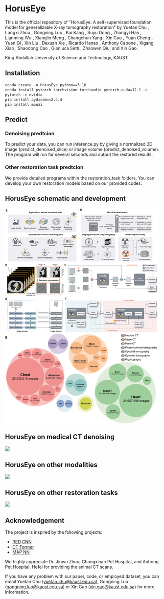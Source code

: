 # HorusEye
This is the official repository of "HorusEye: A self-supervised foundation model for generalizable X-ray tomography restoration" by Yuetan Chu , Longxi Zhou , Gongning Luo , Kai Kang , Suyu Dong , Zhongyi Han , Lianming Wu , Xianglin Meng , Changchun Yang , Xin Guo , Yuan Cheng , Yuan Qi , Xin Liu , Dexuan Xie , Ricardo Henao , Anthony Capone , Xigang Xiao , Shaodong Cao , Gianluca Setti , Zhaowen Qiu, and Xin Gao.

King Abdullah University of Science and Technology, KAUST

## Installation
```
conda create -n HorusEye python==3.10
conda install pytorch torchvision torchaudio pytorch-cuda=12.1 -c pytorch -c nvidia
pip install pydicom==2.4.4
pip install monai
```

## Predict
### Denoising predtcion
To predict your data, you can run inference.py by giving a normalized 2D image (predict_denoised_slice) or image volume (predict_denoised_volume). The program will run for several seconds and output the restored results. 

### Other restoration task predtcion
We provide detailed programs within the restoration_task folders. You can develop your own restoration models based on our provided codes.  


## HorusEye schematic and development
![](https://github.com/Arturia-Pendragon-Iris/HorusEye/blob/main/figures/fig_1_2.png)

## HorusEye on medical CT denoising
![](https://github.com/Arturia-Pendragon-Iris/HorusEye/blob/main/figures/fig_2_1.png)

## HorusEye on other modalities
![](https://github.com/Arturia-Pendragon-Iris/HorusEye/blob/main/figures/fig_5_1.png)

## HorusEye on other restoration tasks
![](https://github.com/Arturia-Pendragon-Iris/HorusEye/blob/main/figures/fig_4_1.png)

## Acknowledgement
The project is inspired by the following projects:
- [RED CNN](https://github.com/SSinyu/RED-CNN)
- [CT Former](https://github.com/wdayang/CTformer)
- [MAP NN](https://github.com/hmshan/MAP-NN)

We highly appreciate Dr. Jinwu Zhou, Chongxinan Pet Hospital, and Anhong Pet Hospital, Hefei for providing the animal CT scans.

If you have any problem with our paper, code, or employed dataset, you can email Yuetan Chu (yuetan.chu@kaust.edu.sa), Gongning Luo (gongning.luo@kaust.edu.sa) or Xin Gao (xin.gao@kaust.edu.sa) for more information.

<!--
## Public medical CT
- [PENET](https://github.com/marshuang80/PENet)
- [RSNA-PE](https://www.rsna.org/rsnai/ai-image-challenge/rsna-pe-detection-challenge-2020)
- [RAD chest](https://cvit.duke.edu/resource/rad-chestct-dataset/)
- [Medical Segmentation Decathlon (MSD)](http://medicaldecathlon.com/)
- [AbdomenCT-1K](https://github.com/JunMa11/AbdomenCT-1K)
- [CHAOS dataset](https://chaos.grand-challenge.org/)
- [DeepLesion](https://nihcc.app.box.com/v/DeepLesion)
- [AAPM LDCT](https://wiki.cancerimagingarchive.net/pages/viewpage.action?pageId=52758026)
- [Verse Dataset](https://github.com/MIRACLE-Center/CTPelvic1K)
- [CTPelvic1K](https://github.com/MIRACLE-Center/CTPelvic1K)
- [RSNA Intracranial Hemorrhage](https://www.kaggle.com/c/rsna-intracranial-hemorrhage-detection/data)
- [CQ500](http://headctstudy.qure.ai/dataset)
- [Piglet dataset](https://github.com/xinario/SAGAN)
- [Luna 16](https://luna16.grand-challenge.org/)
- [MIDRC dataset](https://www.rsna.org/covid-19/covid-19-ricord)
- [KiTS 19](https://github.com/neheller/kits19)
- [TCIA Colonography dataset](https://wiki.cancerimagingarchive.net/pages/viewpage.action?pageId=3539213)
- [TCIA HCC-TACE dataset](https://wiki.cancerimagingarchive.net/pages/viewpage.action?pageId=70230229)
- [SpineWeb dataset](http://spineweb.digitalimaginggroup.ca/)
- [CTooth dataset](https://github.com/liangjiubujiu/CTooth)
-->
